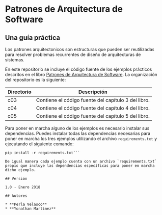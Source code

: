 # Patrones de Arquitectura de Software

## Una guía práctica

Los patrones arquitectonicos son estructuras que pueden ser reutilizadas para resolver problemas recurrentes de diseño de arquitecturas de sistemas.

En este repositorio se incluye el código fuente de los ejemplos prácticos descritos en el libro [Patrones de Arquitectura de Software](https://google.com.mx/). La organización del repositorio es la siguiente:

Directorio | Descripción
--|--
c03 | Contiene el código fuente del capítulo 3 del libro.
c04 | Contiene el código fuente del capítulo 4 del libro.
c05 | Contiene el código fuente del capítulo 5 del libro.

Para poner en marcha alguno de los ejemplos es necesario instalar sus dependencias. Puedes instalar todas las dependencias necesarias para poner en marcha los tres ejemplos utilizando el archivo `requirements.txt` y ejecutando el siguiente comando:

```shell
pip install -r requirements.txt```

De igual manera cada ejemplo cuenta con un archivo `requirements.txt` propio que incluye las dependencias específicas para poner en marcha dicho ejemplo.

## Versión

1.0 - Enero 2018

## Autores

* **Perla Velasco**
* **Yonathan Martínez**
